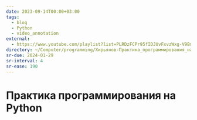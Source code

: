```yaml
---
date: 2023-09-14T00:00+03:00
tags:
  - blog
  - Python
  - video_annotation
external:
  - https://www.youtube.com/playlist?list=PLRDzFCPr95fIDJUvFxvzWxg-V9BmZlMMe
directory: ~/Computer/programming/Хирьянов-Практика_программирования_на_Python/
sr-due: 2024-01-29
sr-interval: 4
sr-ease: 190
---
```


# Практика программирования на Python
